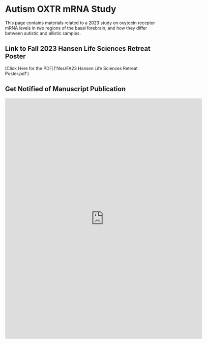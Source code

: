 # Autism OXTR mRNA Study
This page contains materials related to a 2023 study on oxytocin receptor mRNA levels in two regions of the basal forebrain, and how they differ between autistic and allistic samples.

## Link to Fall 2023 Hansen Life Sciences Retreat Poster
[Click Here for the PDF]('files/FA23 Hansen Life Sciences Retreat Poster.pdf')

## Get Notified of Manuscript Publication
<iframe src="https://docs.google.com/forms/d/e/1FAIpQLSc-22cTyZ44ln7q-GsiTTVD7emgyfdSUyvUOeDBxlOJI9GCew/viewform?embedded=true" width="640" height="781" frameborder="0" marginheight="0" marginwidth="0">Loading…</iframe>
